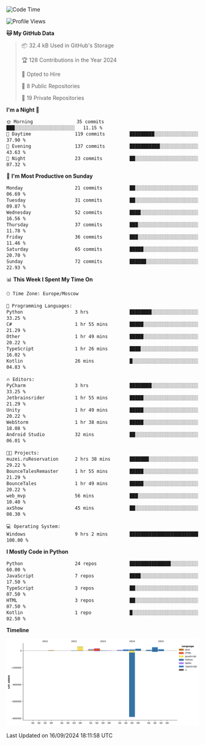 <!--START_SECTION:waka-->
![Code Time](http://img.shields.io/badge/Code%20Time-520%20hrs%202%20mins-blue)

![Profile Views](http://img.shields.io/badge/Profile%20Views-2-blue)

**🐱 My GitHub Data** 

> 📦 32.4 kB Used in GitHub's Storage 
 > 
> 🏆 128 Contributions in the Year 2024
 > 
> 💼 Opted to Hire
 > 
> 📜 8 Public Repositories 
 > 
> 🔑 19 Private Repositories 
 > 
**I'm a Night 🦉** 

```text
🌞 Morning                35 commits          ███░░░░░░░░░░░░░░░░░░░░░░   11.15 % 
🌆 Daytime                119 commits         █████████░░░░░░░░░░░░░░░░   37.90 % 
🌃 Evening                137 commits         ███████████░░░░░░░░░░░░░░   43.63 % 
🌙 Night                  23 commits          ██░░░░░░░░░░░░░░░░░░░░░░░   07.32 % 
```
📅 **I'm Most Productive on Sunday** 

```text
Monday                   21 commits          ██░░░░░░░░░░░░░░░░░░░░░░░   06.69 % 
Tuesday                  31 commits          ██░░░░░░░░░░░░░░░░░░░░░░░   09.87 % 
Wednesday                52 commits          ████░░░░░░░░░░░░░░░░░░░░░   16.56 % 
Thursday                 37 commits          ███░░░░░░░░░░░░░░░░░░░░░░   11.78 % 
Friday                   36 commits          ███░░░░░░░░░░░░░░░░░░░░░░   11.46 % 
Saturday                 65 commits          █████░░░░░░░░░░░░░░░░░░░░   20.70 % 
Sunday                   72 commits          ██████░░░░░░░░░░░░░░░░░░░   22.93 % 
```


📊 **This Week I Spent My Time On** 

```text
🕑︎ Time Zone: Europe/Moscow

💬 Programming Languages: 
Python                   3 hrs               ████████░░░░░░░░░░░░░░░░░   33.25 % 
C#                       1 hr 55 mins        █████░░░░░░░░░░░░░░░░░░░░   21.29 % 
Other                    1 hr 49 mins        █████░░░░░░░░░░░░░░░░░░░░   20.22 % 
TypeScript               1 hr 26 mins        ████░░░░░░░░░░░░░░░░░░░░░   16.02 % 
Kotlin                   26 mins             █░░░░░░░░░░░░░░░░░░░░░░░░   04.83 % 

🔥 Editors: 
PyCharm                  3 hrs               ████████░░░░░░░░░░░░░░░░░   33.25 % 
Jetbrainsrider           1 hr 55 mins        █████░░░░░░░░░░░░░░░░░░░░   21.29 % 
Unity                    1 hr 49 mins        █████░░░░░░░░░░░░░░░░░░░░   20.22 % 
WebStorm                 1 hr 38 mins        █████░░░░░░░░░░░░░░░░░░░░   18.08 % 
Android Studio           32 mins             ██░░░░░░░░░░░░░░░░░░░░░░░   06.01 % 

🐱‍💻 Projects: 
muzei.ruReservation      2 hrs 38 mins       ███████░░░░░░░░░░░░░░░░░░   29.22 % 
BounceTalesRemaster      1 hr 55 mins        █████░░░░░░░░░░░░░░░░░░░░   21.29 % 
BounceTales              1 hr 49 mins        █████░░░░░░░░░░░░░░░░░░░░   20.22 % 
web_mvp                  56 mins             ███░░░░░░░░░░░░░░░░░░░░░░   10.40 % 
axShow                   45 mins             ██░░░░░░░░░░░░░░░░░░░░░░░   08.30 % 

💻 Operating System: 
Windows                  9 hrs 2 mins        █████████████████████████   100.00 % 
```

**I Mostly Code in Python** 

```text
Python                   24 repos            ███████████████░░░░░░░░░░   60.00 % 
JavaScript               7 repos             ████░░░░░░░░░░░░░░░░░░░░░   17.50 % 
TypeScript               3 repos             ██░░░░░░░░░░░░░░░░░░░░░░░   07.50 % 
HTML                     3 repos             ██░░░░░░░░░░░░░░░░░░░░░░░   07.50 % 
Kotlin                   1 repo              █░░░░░░░░░░░░░░░░░░░░░░░░   02.50 % 
```



**Timeline**

![Lines of Code chart](https://raw.githubusercontent.com/adlemx/adlemx/main/assets/bar_graph.png)


 Last Updated on 16/09/2024 18:11:58 UTC
<!--END_SECTION:waka-->
